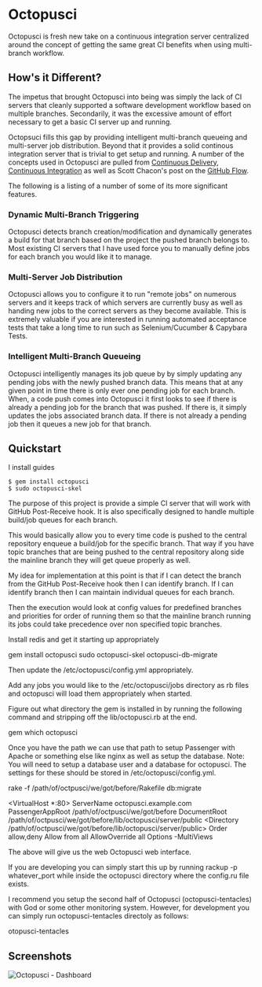 Octopusci
=========

Octopusci is fresh new take on a continuous integration server centralized
around the concept of getting the same great CI benefits when using multi-branch
workflow.

How's it Different?
-------------------

The impetus that brought Octopusci into being was simply the lack of CI servers
that cleanly supported a software development workflow based on multiple
branches. Secondarily, it was the excessive amount of effort necessary to get a
basic CI server up and running.

Octopsuci fills this gap by providing intelligent multi-branch queueing
and multi-server job distribution. Beyond that it provides a
solid continous integration server that is trivial to get setup and running. A number
of the concepts used in Octopusci are pulled from
[Continuous Delivery](http://continuousdelivery.com/),
[Continuous Integration](http://martinfowler.com/articles/continuousIntegration.html)
as well as Scott Chacon's post on the 
[GitHub Flow](http://scottchacon.com/2011/08/31/github-flow.html).

The following is a listing of a number of some of its more significant features.

### Dynamic Multi-Branch Triggering

Octopusci detects branch creation/modification and dynamically generates a build for
that branch based on the project the pushed branch belongs to. Most existing CI servers
that I have used force you to manually define jobs for each branch you would like it to
manage.

### Multi-Server Job Distribution

Octopusci allows you to configure it to run "remote jobs" on numerous servers and it
keeps track of which servers are currently busy as well as handing new jobs to the
correct servers as they become available. This is extremely valuable if you are
interested in running automated acceptance tests that take a long time to run such
as Selenium/Cucumber & Capybara Tests.

### Intelligent Multi-Branch Queueing

Octopusci intelligently manages its job queue by by simply updating any pending jobs with
the newly pushed branch data. This means that at any given point in time there is only
ever one pending job for each branch. When, a code push comes into Octopusci it
first looks to see if there is already a pending job for the branch that was pushed. If
there is, it simply updates the jobs associated branch data. If there is not already a
pending job then it queues a new job for that branch.

Quickstart
----------

I install guides

    $ gem install octopusci
    $ sudo octopusci-skel


The purpose of this project is provide a simple CI server that will work with
GitHub Post-Receive hook. It is also specifically designed to handle multiple
build/job queues for each branch.

This would basically allow you to every time code is pushed to the central
repository enqueue a build/job for the specific branch. That way if you
have topic branches that are being pushed to the central repository along
side the mainline branch they will get queue properly as well.

My idea for implementation at this point is that if I can detect the branch
from the GitHub Post-Receive hook then I can identify branch. If I can
identify branch then I can maintain individual queues for each branch.

Then the execution would look at config values for predefined branches and
priorities for order of running them so that the mainline branch running its
jobs could take precedence over non specified topic branches.

Install redis and get it starting up appropriately

gem install octopusci
sudo octopusci-skel
octopusci-db-migrate

Then update the /etc/octopusci/config.yml appropriately.

Add any jobs you would like to the /etc/octopusci/jobs directory as rb files
and octopusci will load them appropriately when started.

Figure out what directory the gem is installed in by running the following
command and stripping off the lib/octopusci.rb at the end.

gem which octopusci

Once you have the path we can use that path to setup Passenger with Apache
or something else like nginx as well as setup the database. Note: You will
need to setup a database user and a database for octopusci. The settings for
these should be stored in /etc/octopusci/config.yml.

rake -f /path/of/octpusci/we/got/before/Rakefile db:migrate

<VirtualHost *:80>
  ServerName octopusci.example.com
  PassengerAppRoot /path/of/octpusci/we/got/before
  DocumentRoot /path/of/octpusci/we/got/before/lib/octopusci/server/public
  <Directory /path/of/octpusci/we/got/before/lib/octopusci/server/public>
    Order allow,deny
    Allow from all
    AllowOverride all
    Options -MultiViews
  </Directory>
</VirtualHost>

The above will give us the web Octopusci web interface.

If you are developing you can simply start this up by running
rackup -p whatever_port while inside the octopusci directory where the
config.ru file exists.

I recommend you setup the second half of Octopusci (octopusci-tentacles) with
God or some other monitoring system. However, for development you can simply
run octopusci-tentacles directoly as follows:

otopusci-tentacles

Screenshots
-----------

![Octopusci - Dashboard](https://img.skitch.com/20111005-tfxgw59mec5msnfu3pd6is3btf.jpg)
